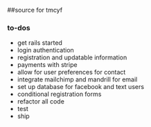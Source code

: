 ##source for tmcyf

### to-dos

- get rails started 
- login authentication 
- registration and updatable information
- payments with stripe
- allow for user preferences for contact
- integrate mailchimp and mandrill for email 
- set up database for facebook and text users
- conditional registration forms
- refactor all code
- test
- ship
